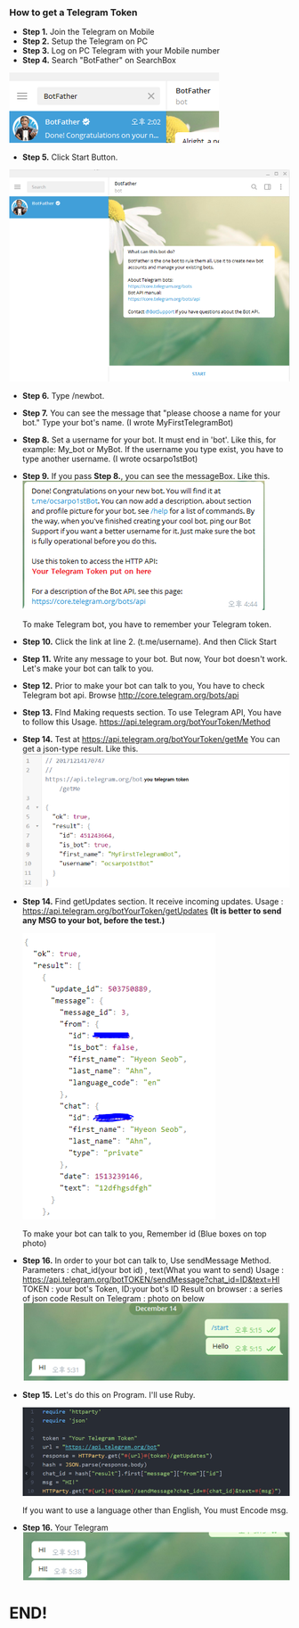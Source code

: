 ### How to get a Telegram Token

- **Step 1.** Join the Telegram on Mobile
- **Step 2.** Setup the Telegram on PC
- **Step 3.** Log on PC Telegram with your Mobile number
- **Step 4.** Search "BotFather" on SearchBox

![1](https://github.com/ocsarpo/telegramBot/blob/master/images/1.PNG?raw=true)

- **Step 5.** Click Start Button. 

![1](https://github.com/ocsarpo/telegramBot/blob/master/images/2.png?raw=true)

- **Step 6.** Type /newbot. 

- **Step 7.** You can see the message that "please choose a name for your bot."  Type your bot's name. (I wrote MyFirstTelegramBot)

- **Step 8.** Set a username for your bot. It must end in 'bot'. Like this, for example: My_bot or MyBot. If the username you type exist, you have to type another username. (I wrote ocsarpo1stBot)

- **Step 9.** If you pass **Step 8.**, you can see the messageBox. Like this.![3](https://github.com/ocsarpo/telegramBot/blob/master/images/3.PNG?raw=true)

  To make Telegram bot, you have to remember your Telegram token.

- **Step 10.** Click the link at line 2. (t.me/username). And then Click Start

- **Step 11.** Write any message to your bot. But now, Your bot doesn't work. Let's make your bot can talk to you.

- **Step 12.** Prior to make your bot can talk to you, You have to check Telegram bot api. 
  Browse http://core.telegram.org/bots/api

- **Step 13.** FInd Making requests section. To use Telegram API, You have to follow this Usage.
  https://api.telegram.org/botYourToken/Method

- **Step 14.** Test at https://api.telegram.org/botYourToken/getMe
  You can get a json-type result. Like this.
  ![4](https://github.com/ocsarpo/telegramBot/blob/master/images/4.png?raw=true)

- **Step 14.** Find getUpdates section. It receive incoming updates.
  Usage : https://api.telegram.org/botYourToken/getUpdates
  **(It is better to send any MSG to your bot, before the test.)**

  ![5](https://github.com/ocsarpo/telegramBot/blob/master/images/5.PNG?raw=true)

  To make your bot can talk to you, Remember id (Blue boxes on top photo)

- **Step 16.** In order to your bot can talk to, Use sendMessage Method.
  Parameters : chat_id(your bot id) , text(What you want to send)
  Usage :
  https://api.telegram.org/botTOKEN/sendMessage?chat_id=ID&text=HI
  TOKEN : your bot's Token, ID:your bot's ID 
  Result on browser : a series of json code
  Result on Telegram : photo on below
  ![5](https://github.com/ocsarpo/telegramBot/blob/master/images/6.PNG?raw=true)

- **Step 15.** Let's do this on Program. I'll use Ruby.

  ![5](https://github.com/ocsarpo/telegramBot/blob/master/images/7.PNG?raw=true)

  If you want to use a language other than English, You must Encode msg.

- **Step 16.** Your Telegram
  ![5](https://github.com/ocsarpo/telegramBot/blob/master/images/8.PNG?raw=true)

# END!



